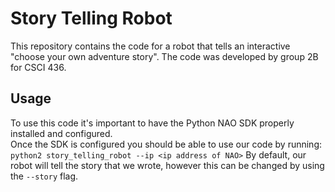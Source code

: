 # Story Telling Robot
This repository contains the code for a robot that tells an interactive "choose your own adventure story".
The code was developed by group 2B for CSCI 436.
## Usage
To use this code it's important to have the Python NAO SDK properly installed and configured.  
Once the SDK is configured you should be able to use our code by running:
`python2 story_telling_robot --ip <ip address of NAO>`
By default, our robot will tell the story that we wrote, however this can be changed by using the `--story` flag.

